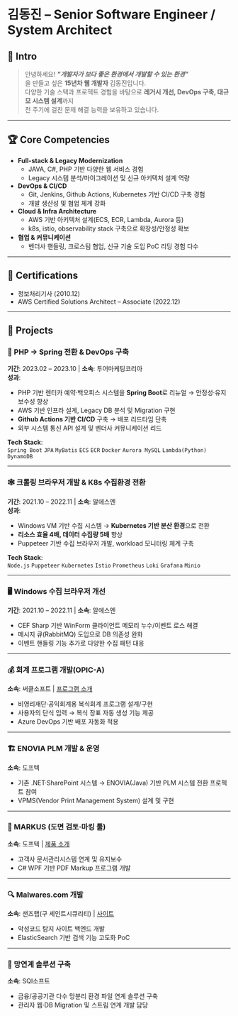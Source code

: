 # 김동진 – Senior Software Engineer / System Architect

## 👋 Intro
> 안녕하세요! ***"개발자가 보다 좋은 환경에서 개발할 수 있는 환경"***  
> 을 만들고 싶은 **15년차 웹 개발자** 김동진입니다.  
> 다양한 기술 스택과 프로젝트 경험을 바탕으로 **레거시 개선, DevOps 구축, 대규모 시스템 설계**까지  
> 전 주기에 걸친 문제 해결 능력을 보유하고 있습니다.

---

## 🏆 Core Competencies
- **Full-stack & Legacy Modernization**  
  - JAVA, C#, PHP 기반 다양한 웹 서비스 경험  
  - Legacy 시스템 분석/마이그레이션 및 신규 아키텍처 설계 역량
- **DevOps & CI/CD**  
  - Git, Jenkins, Github Actions, Kubernetes 기반 CI/CD 구축 경험  
  - 개발 생산성 및 협업 체계 강화
- **Cloud & Infra Architecture**  
  - AWS 기반 아키텍처 설계(ECS, ECR, Lambda, Aurora 등)  
  - k8s, istio, observability stack 구축으로 확장성/안정성 확보
- **협업 & 커뮤니케이션**  
  - 벤더사 핸들링, 크로스팀 협업, 신규 기술 도입 PoC 리딩 경험 다수

---

## 📜 Certifications
- 정보처리기사 (2010.12)
- AWS Certified Solutions Architect – Associate (2022.12)

---

## 💼 Projects

### 🚗 PHP → Spring 전환 & DevOps 구축
**기간**: 2023.02 – 2023.10 | **소속**: 투어마케팅코리아  
**성과**:
- PHP 기반 렌터카 예약·백오피스 시스템을 **Spring Boot**로 리뉴얼 → 안정성·유지보수성 향상
- AWS 기반 인프라 설계, Legacy DB 분석 및 Migration 구현
- **Github Actions 기반 CI/CD** 구축 → 배포 리드타임 단축
- 외부 시스템 통신 API 설계 및 벤더사 커뮤니케이션 리드

**Tech Stack**:  
`Spring Boot` `JPA` `MyBatis` `ECS` `ECR` `Docker` `Aurora MySQL` `Lambda(Python)` `DynamoDB`

---

### 🕸 크롤링 브라우저 개발 & K8s 수집환경 전환
**기간**: 2021.10 – 2022.11 | **소속**: 알에스엔  
**성과**:
- Windows VM 기반 수집 시스템 → **Kubernetes 기반 분산 환경**으로 전환  
- **리소스 효율 4배, 데이터 수집량 5배** 향상  
- Puppeteer 기반 수집 브라우저 개발, workload 모니터링 체계 구축

**Tech Stack**:  
`Node.js` `Puppeteer` `Kubernetes` `Istio` `Prometheus` `Loki` `Grafana` `Minio`

---

### 🖥 Windows 수집 브라우저 개선
**기간**: 2021.10 – 2022.11 | **소속**: 알에스엔  
- CEF Sharp 기반 WinForm 클라이언트 메모리 누수/이벤트 로스 해결  
- 메시지 큐(RabbitMQ) 도입으로 DB 의존성 완화  
- 이벤트 핸들링 기능 추가로 다양한 수집 패턴 대응

---

### 💰 회계 프로그램 개발(OPIC-A)
**소속**: 써클소프트 | [프로그램 소개](https://youtu.be/e_dNJhh6D4Y?si=Ify7_JGWpSpaYAgk)  
- 비영리재단·공익회계용 복식회계 프로그램 설계/구현  
- 사용자의 단식 입력 → 복식 장표 자동 생성 기능 제공  
- Azure DevOps 기반 배포 자동화 적용

---

### 🏗 ENOVIA PLM 개발 & 운영
**소속**: 도프텍  
- 기존 .NET·SharePoint 시스템 → ENOVIA(Java) 기반 PLM 시스템 전환 프로젝트 참여  
- VPMS(Vendor Print Management System) 설계 및 구현

---

### 📝 MARKUS (도면 검토·마킹 툴)
**소속**: 도프텍 | [제품 소개](http://www.doftech.co.kr/markus.aspx)  
- 고객사 문서관리시스템 연계 및 유지보수  
- C# WPF 기반 PDF Markup 프로그램 개발

---

### 🔍 Malwares.com 개발
**소속**: 샌즈랩(구 세인트시큐리티) | [사이트](https://www.malwares.com/)  
- 악성코드 탐지 사이트 백엔드 개발  
- ElasticSearch 기반 검색 기능 고도화 PoC

---

### 🔗 망연계 솔루션 구축
**소속**: SQI소프트  
- 금융/공공기관 다수 망분리 환경 파일 연계 솔루션 구축  
- 관리자 웹·DB Migration 및 스트림 연계 개발 담당
